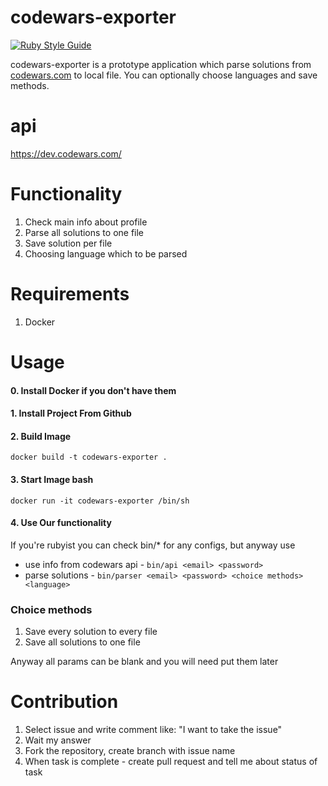 # codewars-exporter

[![Ruby Style Guide](https://img.shields.io/badge/code_style-rubocop-brightgreen.svg)](https://github.com/rubocop/rubocop)

codewars-exporter is a prototype application which parse solutions from [codewars.com](https://www.codewars.com/dashboard) to local file. You can optionally choose languages and save methods.

# api

https://dev.codewars.com/

# Functionality

1. Check main info about profile
2. Parse all solutions to one file
3. Save solution per file
4. Choosing language which to be parsed

# Requirements

1. Docker

# Usage

#### 0. Install Docker if you don't have them

#### 1. Install Project From Github

#### 2. Build Image
`docker build -t codewars-exporter .`

#### 3. Start Image bash
`docker run -it codewars-exporter /bin/sh`

#### 4. Use Our functionality
If you're rubyist you can check bin/* for any configs, but anyway use

- use info from codewars api - `bin/api <email> <password>`
- parse solutions - `bin/parser <email> <password> <choice methods> <language>`

### Choice methods

1. Save every solution to every file
2. Save all solutions to one file

Anyway all params can be blank and you will need put them later

# Contribution

1. Select issue and write comment like: "I want to take the issue"
2. Wait my answer
3. Fork the repository, create branch with issue name
4. When task is complete - create pull request and tell me about status of task
